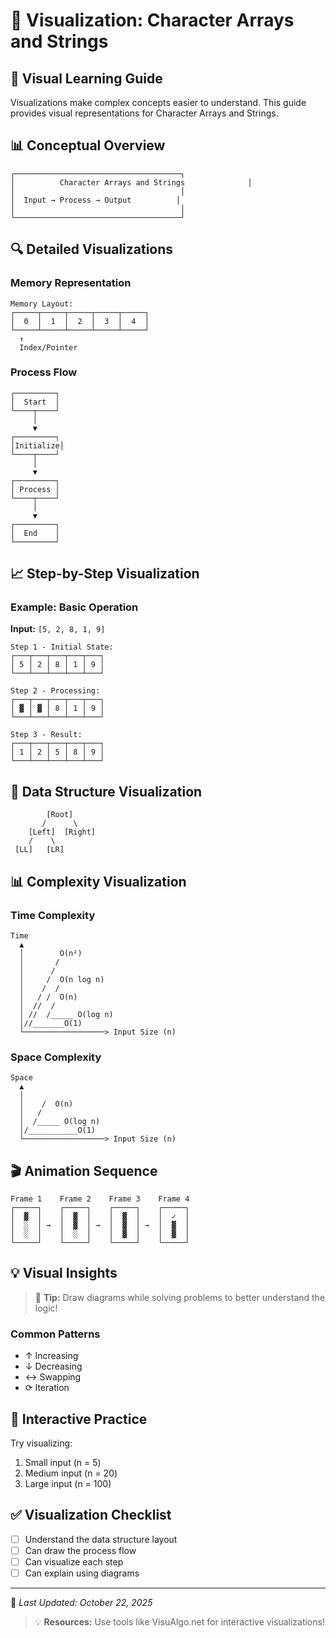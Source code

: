 # 🎨 Visualization: Character Arrays and Strings

## 🌟 Visual Learning Guide

Visualizations make complex concepts easier to understand. This guide provides visual representations for Character Arrays and Strings.

## 📊 Conceptual Overview

```
┌─────────────────────────────────────┐
│          Character Arrays and Strings              │
│                                     │
│  Input → Process → Output          │
│                                     │
└─────────────────────────────────────┘
```

## 🔍 Detailed Visualizations

### Memory Representation

```
Memory Layout:
┌─────┬─────┬─────┬─────┬─────┐
│  0  │  1  │  2  │  3  │  4  │
└─────┴─────┴─────┴─────┴─────┘
  ↑
  Index/Pointer
```

### Process Flow

```
┌─────────┐
│  Start  │
└────┬────┘
     │
     ▼
┌─────────┐
│Initialize│
└────┬────┘
     │
     ▼
┌─────────┐
│ Process │
└────┬────┘
     │
     ▼
┌─────────┐
│  End    │
└─────────┘
```

## 📈 Step-by-Step Visualization

### Example: Basic Operation

**Input:** `[5, 2, 8, 1, 9]`

```
Step 1 - Initial State:
┌───┬───┬───┬───┬───┐
│ 5 │ 2 │ 8 │ 1 │ 9 │
└───┴───┴───┴───┴───┘

Step 2 - Processing:
┌───┬───┬───┬───┬───┐
│ ▓ │ ▓ │ 8 │ 1 │ 9 │
└───┴───┴───┴───┴───┘

Step 3 - Result:
┌───┬───┬───┬───┬───┐
│ 1 │ 2 │ 5 │ 8 │ 9 │
└───┴───┴───┴───┴───┘
```

## 🌳 Data Structure Visualization

```
        [Root]
       /      \
    [Left]  [Right]
    /    \
 [LL]   [LR]
```

## 📊 Complexity Visualization

### Time Complexity

```
Time
  ▲
  │        O(n²)
  │       /
  │      /
  │     /  O(n log n)
  │    /  /
  │   / /  O(n)
  │  //  /
  │ //  /_____ O(log n)
  │//_______O(1)
  └──────────────────> Input Size (n)
```

### Space Complexity

```
Space
  ▲
  │     
  │    /  O(n)
  │   /
  │  /_____ O(log n)
  │/___________O(1)
  └──────────────────> Input Size (n)
```

## 🎬 Animation Sequence

```
Frame 1    Frame 2    Frame 3    Frame 4
┌─────┐    ┌─────┐    ┌─────┐    ┌─────┐
│  ▓  │    │  ▓  │    │  ▓  │    │  ✓  │
│  ░  │ →  │  ▓  │ →  │  ▓  │ →  │  ▓  │
│  ░  │    │  ░  │    │  ▓  │    │  ▓  │
└─────┘    └─────┘    └─────┘    └─────┘
```

## 💡 Visual Insights

> 🎨 **Tip:** Draw diagrams while solving problems to better understand the logic!

### Common Patterns
- ↑ Increasing
- ↓ Decreasing
- ↔ Swapping
- ⟳ Iteration

## 🔗 Interactive Practice

Try visualizing:
1. Small input (n = 5)
2. Medium input (n = 20)
3. Large input (n = 100)

## ✅ Visualization Checklist

- [ ] Understand the data structure layout
- [ ] Can draw the process flow
- [ ] Can visualize each step
- [ ] Can explain using diagrams

---
📅 *Last Updated: October 22, 2025*

> 💡 **Resources:** Use tools like VisuAlgo.net for interactive visualizations!
